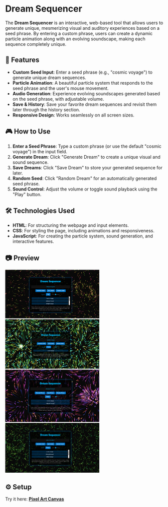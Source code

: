 # Dream Sequencer

The **Dream Sequencer** is an interactive, web-based tool that allows users to generate unique, mesmerizing visual and auditory experiences based on a seed phrase. By entering a custom phrase, users can create a dynamic particle animation along with an evolving soundscape, making each sequence completely unique.

## 🚀 Features

- **Custom Seed Input**: Enter a seed phrase (e.g., "cosmic voyage") to generate unique dream sequences.
- **Particle Animation**: A beautiful particle system that responds to the seed phrase and the user's mouse movement.
- **Audio Generation**: Experience evolving soundscapes generated based on the seed phrase, with adjustable volume.
- **Save & History**: Save your favorite dream sequences and revisit them later through the history section.
- **Responsive Design**: Works seamlessly on all screen sizes.

## 🎮 How to Use

1. **Enter a Seed Phrase**: Type a custom phrase (or use the default "cosmic voyage") in the input field.
2. **Generate Dream**: Click "Generate Dream" to create a unique visual and sound sequence.
3. **Save Dreams**: Click "Save Dream" to store your generated sequence for later.
4. **Random Seed**: Click "Random Dream" for an automatically generated seed phrase.
5. **Sound Control**: Adjust the volume or toggle sound playback using the "Play" button.

## 🛠️ Technologies Used

- **HTML**: For structuring the webpage and input elements.
- **CSS**: For styling the page, including animations and responsiveness.
- **JavaScript**: For creating the particle system, sound generation, and interactive features.

## 📷 Preview  

<img src="https://raw.githubusercontent.com/rajnandiniini/Dream/main/images/p1.png" width="300" height="auto">
<img src="https://raw.githubusercontent.com/rajnandiniini/Dream/main/images/p2.png" width="300" height="auto">
<img src="https://raw.githubusercontent.com/rajnandiniini/Dream/main/images/p3.png" width="300" height="auto">
<img src="https://raw.githubusercontent.com/rajnandiniini/Dream/main/images/p4.png" width="300" height="auto">




## ⚙️ Setup  

Try it here: **[Pixel Art Canvas](https://rajnandiniini.github.io/Dream/dream.html)**  
